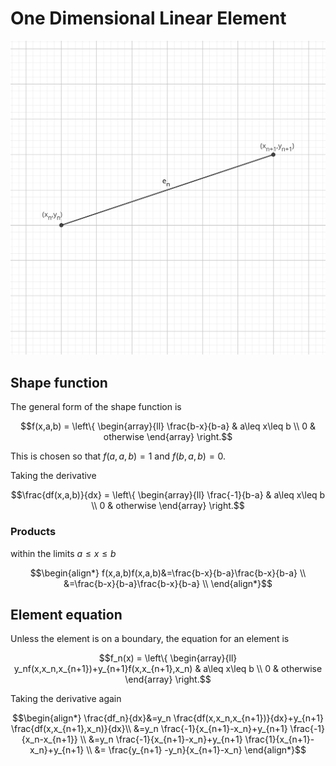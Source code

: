 # One Dimensional Linear Element

![nth element](./one-dimensional-linear-element.svg)

## Shape function

The general form of the shape function is
``` math
f(x,a,b) = \left\{
\begin{array}{ll}
      \frac{b-x}{b-a} & a\leq x\leq b \\
      0 & otherwise
\end{array} 
\right.
```

This is chosen so that $f(a,a,b)=1$ and $f(b,a,b)=0$.

Taking the derivative
``` math
\frac{df(x,a,b)}{dx} = \left\{
\begin{array}{ll}
      \frac{-1}{b-a} & a\leq x\leq b \\
      0 & otherwise
\end{array} 
\right.
```

### Products

within the limits $a\leq x\leq b$
``` math
\begin{align*}
f(x,a,b)f(x,a,b)&=\frac{b-x}{b-a}\frac{b-x}{b-a} \\
&=\frac{b-x}{b-a}\frac{b-x}{b-a} \\
\end{align*}
```

## Element equation
Unless the element is on a boundary, the equation for an element is

``` math
f_n(x) = \left\{
\begin{array}{ll}
      y_nf(x,x_n,x_{n+1})+y_{n+1}f(x,x_{n+1},x_n) & a\leq x\leq b \\
      0 & otherwise
\end{array} 
\right.
```

Taking the derivative again

``` math
\begin{align*}
\frac{df_n}{dx}&=y_n \frac{df(x,x_n,x_{n+1})}{dx}+y_{n+1} \frac{df(x,x_{n+1},x_n)}{dx}\\
&=y_n \frac{-1}{x_{n+1}-x_n}+y_{n+1} \frac{-1}{x_n-x_{n+1}} \\
&=y_n \frac{-1}{x_{n+1}-x_n}+y_{n+1} \frac{1}{x_{n+1}-x_n}+y_{n+1} \\
&= \frac{y_{n+1} -y_n}{x_{n+1}-x_n}
\end{align*}
```
